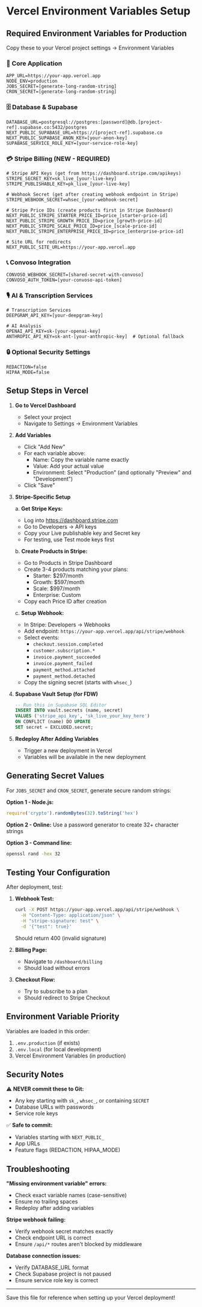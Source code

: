 # Vercel Environment Variables Setup

## Required Environment Variables for Production

Copy these to your Vercel project settings → Environment Variables

### 🔐 Core Application
```env
APP_URL=https://your-app.vercel.app
NODE_ENV=production
JOBS_SECRET=[generate-long-random-string]
CRON_SECRET=[generate-long-random-string]
```

### 🗄️ Database & Supabase
```env
DATABASE_URL=postgresql://postgres:[password]@db.[project-ref].supabase.co:5432/postgres
NEXT_PUBLIC_SUPABASE_URL=https://[project-ref].supabase.co
NEXT_PUBLIC_SUPABASE_ANON_KEY=[your-anon-key]
SUPABASE_SERVICE_ROLE_KEY=[your-service-role-key]
```

### 💳 Stripe Billing (NEW - REQUIRED)
```env
# Stripe API Keys (get from https://dashboard.stripe.com/apikeys)
STRIPE_SECRET_KEY=sk_live_[your-live-key]
STRIPE_PUBLISHABLE_KEY=pk_live_[your-live-key]

# Webhook Secret (get after creating webhook endpoint in Stripe)
STRIPE_WEBHOOK_SECRET=whsec_[your-webhook-secret]

# Stripe Price IDs (create products first in Stripe Dashboard)
NEXT_PUBLIC_STRIPE_STARTER_PRICE_ID=price_[starter-price-id]
NEXT_PUBLIC_STRIPE_GROWTH_PRICE_ID=price_[growth-price-id]
NEXT_PUBLIC_STRIPE_SCALE_PRICE_ID=price_[scale-price-id]
NEXT_PUBLIC_STRIPE_ENTERPRISE_PRICE_ID=price_[enterprise-price-id]

# Site URL for redirects
NEXT_PUBLIC_SITE_URL=https://your-app.vercel.app
```

### 📞 Convoso Integration
```env
CONVOSO_WEBHOOK_SECRET=[shared-secret-with-convoso]
CONVOSO_AUTH_TOKEN=[your-convoso-api-token]
```

### 🎙️ AI & Transcription Services
```env
# Transcription Services
DEEPGRAM_API_KEY=[your-deepgram-key]

# AI Analysis
OPENAI_API_KEY=sk-[your-openai-key]
ANTHROPIC_API_KEY=sk-ant-[your-anthropic-key]  # Optional fallback
```

### 🔒 Optional Security Settings
```env
REDACTION=false
HIPAA_MODE=false
```

## Setup Steps in Vercel

1. **Go to Vercel Dashboard**
   - Select your project
   - Navigate to Settings → Environment Variables

2. **Add Variables**
   - Click "Add New"
   - For each variable above:
     - Name: Copy the variable name exactly
     - Value: Add your actual value
     - Environment: Select "Production" (and optionally "Preview" and "Development")
   - Click "Save"

3. **Stripe-Specific Setup**

   a. **Get Stripe Keys:**
      - Log into https://dashboard.stripe.com
      - Go to Developers → API keys
      - Copy your Live publishable key and Secret key
      - For testing, use Test mode keys first

   b. **Create Products in Stripe:**
      - Go to Products in Stripe Dashboard
      - Create 3-4 products matching your plans:
        - Starter: $297/month
        - Growth: $597/month
        - Scale: $997/month
        - Enterprise: Custom
      - Copy each Price ID after creation

   c. **Setup Webhook:**
      - In Stripe: Developers → Webhooks
      - Add endpoint: `https://your-app.vercel.app/api/stripe/webhook`
      - Select events:
        - `checkout.session.completed`
        - `customer.subscription.*`
        - `invoice.payment_succeeded`
        - `invoice.payment_failed`
        - `payment_method.attached`
        - `payment_method.detached`
      - Copy the signing secret (starts with `whsec_`)

4. **Supabase Vault Setup (for FDW)**
   ```sql
   -- Run this in Supabase SQL Editor
   INSERT INTO vault.secrets (name, secret)
   VALUES ('stripe_api_key', 'sk_live_your_key_here')
   ON CONFLICT (name) DO UPDATE
   SET secret = EXCLUDED.secret;
   ```

5. **Redeploy After Adding Variables**
   - Trigger a new deployment in Vercel
   - Variables will be available in the new deployment

## Generating Secret Values

For `JOBS_SECRET` and `CRON_SECRET`, generate secure random strings:

**Option 1 - Node.js:**
```javascript
require('crypto').randomBytes(32).toString('hex')
```

**Option 2 - Online:**
Use a password generator to create 32+ character strings

**Option 3 - Command line:**
```bash
openssl rand -hex 32
```

## Testing Your Configuration

After deployment, test:

1. **Webhook Test:**
   ```bash
   curl -X POST https://your-app.vercel.app/api/stripe/webhook \
     -H "Content-Type: application/json" \
     -H "stripe-signature: test" \
     -d '{"test": true}'
   ```
   Should return 400 (invalid signature)

2. **Billing Page:**
   - Navigate to `/dashboard/billing`
   - Should load without errors

3. **Checkout Flow:**
   - Try to subscribe to a plan
   - Should redirect to Stripe Checkout

## Environment Variable Priority

Variables are loaded in this order:
1. `.env.production` (if exists)
2. `.env.local` (for local development)
3. Vercel Environment Variables (in production)

## Security Notes

⚠️ **NEVER commit these to Git:**
- Any key starting with `sk_`, `whsec_`, or containing `SECRET`
- Database URLs with passwords
- Service role keys

✅ **Safe to commit:**
- Variables starting with `NEXT_PUBLIC_`
- App URLs
- Feature flags (REDACTION, HIPAA_MODE)

## Troubleshooting

**"Missing environment variable" errors:**
- Check exact variable names (case-sensitive)
- Ensure no trailing spaces
- Redeploy after adding variables

**Stripe webhook failing:**
- Verify webhook secret matches exactly
- Check endpoint URL is correct
- Ensure `/api/*` routes aren't blocked by middleware

**Database connection issues:**
- Verify DATABASE_URL format
- Check Supabase project is not paused
- Ensure service role key is correct

---

Save this file for reference when setting up your Vercel deployment!